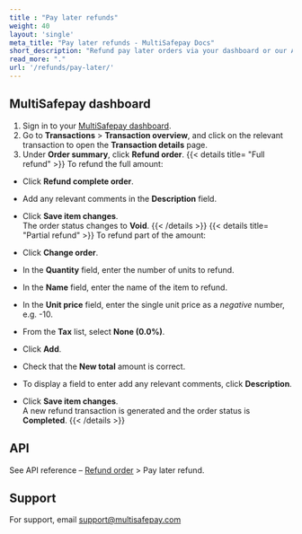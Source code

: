 ```yaml
---
title : "Pay later refunds"
weight: 40
layout: 'single'
meta_title: "Pay later refunds - MultiSafepay Docs"
short_description: "Refund pay later orders via your dashboard or our API."
read_more: "."
url: '/refunds/pay-later/'
---
```

## MultiSafepay dashboard

1. Sign in to your [MultiSafepay dashboard](https://merchant.multisafepay.com).
2. Go to **Transactions** > **Transaction overview**, and click on the relevant transaction to open the **Transaction details** page.
3. Under **Order summary**, click **Refund order**.
{{< details title= "Full refund" >}} 
To refund the full amount:

- Click **Refund complete order**.
- Add any relevant comments in the **Description** field.
- Click **Save item changes**.  
  The order status changes to **Void**.
{{< /details >}}
{{< details title= "Partial refund" >}} 
To refund part of the amount:

- Click **Change order**.
- In the **Quantity** field, enter the number of units to refund.
- In the **Name** field, enter the name of the item to refund.
- In the **Unit price** field, enter the single unit price as a _negative_ number, e.g. -10.
- From the **Tax** list, select **None (0.0%)**. 
- Click **Add**.
- Check that the **New total** amount is correct. 
- To display a field to enter add any relevant comments, click **Description**.
- Click **Save item changes**.  
  A new refund transaction is generated and the order status is **Completed**.
{{< /details >}}

## API

See API reference – [Refund order](https://docs-api.multisafepay.com/reference/refundorder) > Pay later refund.

## Support

For support, email <support@multisafepay.com>